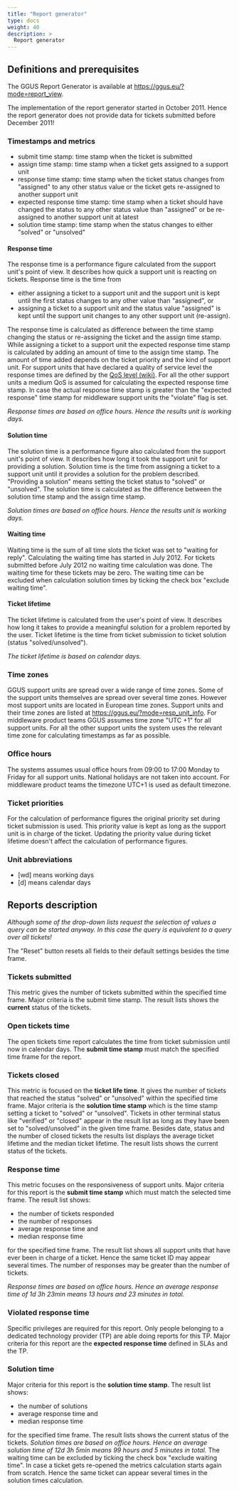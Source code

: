```yaml
---
title: "Report generator"
type: docs
weight: 40
description: >
  Report generator
---
```


## Definitions and prerequisites

The GGUS Report Generator is available at https://ggus.eu/?mode=report_view.

The implementation of the report generator started in October 2011. Hence the
report generator does not provide data for tickets submitted before December
2011!

### Timestamps and metrics

- submit time stamp: time stamp when the ticket is submitted
- assign time stamp: time stamp when a ticket gets assigned to a support unit
- response time stamp: time stamp when the ticket status changes from "assigned"
to any other status value or the ticket gets re-assigned to another support unit
- expected response time stamp: time stamp when a ticket should have changed the
status to any other status value than "assigned" or be re-assigned to another
support unit at latest
- solution time stamp: time stamp when the status changes to either "solved" or
"unsolved"

#### Response time

The response time is a performance figure calculated from the support unit's
point of view. It describes how quick a support unit is reacting on tickets.
Response time is the time from
- either assigning a ticket to a support unit and the support unit is kept until
the first status changes to any other value than "assigned",
or
- assigning a ticket to a support unit and the status value "assigned" is kept
until the support unit changes to any other support unit (re-assign).

The response time is calculated as difference between the time stamp changing the
status or re-assigning the ticket and the assign time stamp. While assigning a
ticket to a support unit the expected response time stamp is calculated by adding
an amount of time to the assign time stamp. The amount of time added depends on
the ticket priority and the kind of support unit. For support units that have
declared a quality of service level the response times are defined by the
[QoS level (wiki)](https://wiki.egi.eu/wiki/FAQ_GGUS-QoS-Levels).
For all the other support units a medium QoS is assumed for calculating the expected
response time stamp. In case the actual response time stamp is greater than the
"expected response" time stamp for middleware support units the "violate" flag is set.

*Response times are based on office hours. Hence the results unit is working days.*

#### Solution time

The solution time is a performance figure also calculated from the support unit's
point of view. It describes how long it took the support unit for providing a solution.
Solution time is the time from assigning a ticket to a support unit until it provides
a solution for the problem described. "Providing a solution" means setting the ticket
status to "solved" or "unsolved". The solution time is calculated as the difference
between the solution time stamp and the assign time stamp.

*Solution times are based on office hours. Hence the results unit is working days.*

#### Waiting time

Waiting time is the sum of all time slots the ticket was set to "waiting for reply".
Calculating the waiting time has started in July 2012. For tickets submitted before
July 2012 no waiting time calculation was done. The waiting time for these tickets may
be zero. The waiting time can be excluded when calculation solution times by ticking the
check box "exclude waiting time".

#### Ticket lifetime

The ticket lifetime is calculated from the user's point of view. It describes how long
it takes to provide a meaningful solution for a problem reported by the user. Ticket
lifetime is the time from ticket submission to ticket solution (status "solved/unsolved").

*The ticket lifetime is based on calendar days.*

### Time zones

GGUS support units are spread over a wide range of time zones. Some of the support units
themselves are spread over several time zones. However most support units are located in
European time zones. Support units and their time zones are listed at
https://ggus.eu/?mode=resp_unit_info.
For middleware product teams GGUS assumes time zone "UTC +1" for all support units.
For all the other support units the system uses the relevant time zone for calculating
timestamps as far as possible.

### Office hours

The systems assumes usual office hours from 09:00 to 17:00 Monday to Friday for all
support units. National holidays are not taken into account. For middleware product
teams the timezone UTC+1 is used as default timezone.

### Ticket priorities

For the calculation of performance figures the original priority set during ticket
submission is used. This priority value is kept as long as the support unit is in charge
of the ticket. Updating the priority value during ticket lifetime doesn't affect the
calculation of performance figures.

### Unit abbreviations

- [wd] means working days
- [d] means calendar days

## Reports description

*Although some of the drop-down lists request the selection of values a query can be
started anyway. In this case the query is equivalent to a query over all tickets!*

The "Reset" button resets all fields to their default settings besides the time frame.

### Tickets submitted

This metric gives the number of tickets submitted within the specified time frame.
Major criteria is the submit time stamp.
The result lists shows the **current** status of the tickets.

### Open tickets time

The open tickets time report calculates the time from ticket submission until now in
calendar days. The **submit time stamp** must match the specified time frame for the
report.

### Tickets closed

This metric is focused on the **ticket life time**. It gives the number of tickets
that reached the status "solved" or "unsolved" within the specified time frame.
Major criteria is the **solution time stamp** which is the time stamp setting a
ticket to "solved" or "unsolved". Tickets in other terminal status like "verified"
or "closed" appear in the result list as long as they have been set to
"solved/unsolved" in the given time frame. Besides date, status and the number of
closed tickets the results list displays the average ticket lifetime and the median
ticket lifetime. The result lists shows the current status of the tickets.

### Response time

This metric focuses on the responsiveness of support units.
Major criteria for this report is the **submit time stamp** which must match the
selected time frame. The result list shows:
- the number of tickets responded
- the number of responses
- average response time and
- median response time

for the specified time frame. The result list shows all support units that have
ever been in charge of a ticket. Hence the same ticket ID may appear several times.
The number of responses may be greater than the number of tickets.

*Response times are based on office hours. Hence an average response time of
1d 3h 23min means 13 hours and 23 minutes in total.*

### Violated response time

Specific privileges are required for this report. Only people belonging to a
dedicated technology provider (TP) are able doing reports for this TP. Major
criteria for this report are the **expected response time** defined in SLAs
and the TP.

### Solution time

Major criteria for this report is the **solution time stamp**. The result list
shows:
- the number of solutions
- average response time and
- median response time

for the specified time frame. The result lists shows the current status of the
tickets.
*Solution times are based on office hours. Hence an average solution time of
12d 3h 5min means 99 hours and 5 minutes in total.*
The waiting time can be excluded by ticking the check box "exclude waiting time".
In case a ticket gets re-opened the metrics calculation starts again from scratch.
Hence the same ticket can appear several times in the solution times calculation.
